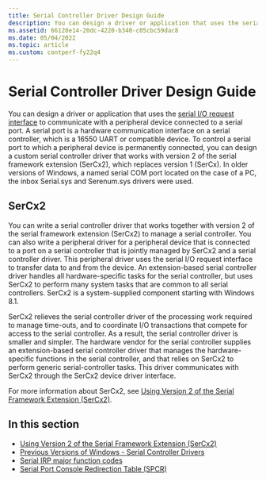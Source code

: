 ```yaml
---
title: Serial Controller Driver Design Guide
description: You can design a driver or application that uses the serial I/O request interface to communicate with a peripheral device connected to a serial port.
ms.assetid: 66120e14-20dc-4220-b340-c05cbc59dac8
ms.date: 05/04/2022
ms.topic: article
ms.custom: contperf-fy22q4
---
```


# Serial Controller Driver Design Guide

You can design a driver or application that uses the [serial I/O request interface](serial-i-o-request-interface.md) to communicate with a peripheral device connected to a serial port. A serial port is a hardware communication interface on a serial controller, which is a 16550 UART or compatible device. To control a serial port to which a peripheral device is permanently connected, you can design a custom serial controller driver that works with version 2 of the serial framework extension (SerCx2), which replaces version 1 (SerCx). In older versions of Windows, a named serial COM port located on the case of a PC, the inbox Serial.sys and Serenum.sys drivers were used.

## SerCx2

You can write a serial controller driver that works together with version 2 of the serial framework extension (SerCx2) to manage a serial controller. You can also write a peripheral driver for a peripheral device that is connected to a port on a serial controller that is jointly managed by SerCx2 and a serial controller driver. This peripheral driver uses the serial I/O request interface to transfer data to and from the device. An extension-based serial controller driver handles all hardware-specific tasks for the serial controller, but uses SerCx2 to perform many system tasks that are common to all serial controllers. SerCx2 is a system-supplied component starting with Windows 8.1.

SerCx2 relieves the serial controller driver of the processing work required to manage time-outs, and to coordinate I/O transactions that compete for access to the serial controller. As a result, the serial controller driver is smaller and simpler. The hardware vendor for the serial controller supplies an extension-based serial controller driver that manages the hardware-specific functions in the serial controller, and that relies on SerCx2 to perform generic serial-controller tasks. This driver communicates with SerCx2 through the SerCx2 device driver interface.

For more information about SerCx2, see [Using Version 2 of the Serial Framework Extension (SerCx2)](using-version-2-of-the-serial-framework-extension.md).

## In this section

-   [Using Version 2 of the Serial Framework Extension (SerCx2)](using-version-2-of-the-serial-framework-extension.md)
- [Previous Versions of Windows - Serial Controller Drivers](serial-drivers-overview.md)
- [Serial IRP major function codes](serial-irp-major-function-codes.md)
- [Serial Port Console Redirection Table (SPCR)](serial-port-console-redirection-table.md)